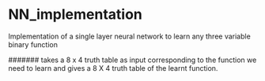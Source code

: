 # NN_implementation
Implementation of a single layer neural network to learn any three variable binary function

####### takes a 8 x 4 truth table as input corresponding to the function we need to learn and gives a 8 X 4 truth table of the learnt function.
